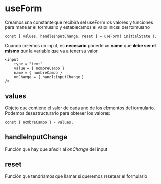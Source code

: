 # useForm

Creamos una constante que recibirá del useForm los valores y funciones para manejar el formulario y establecemos el valor inicial del formulario

```
const [ values, handleInputChange, reset ] = useForm( initialState );
```

Cuando creemos un input, es **necesario** ponerle un **name** que **debe ser el mismo** que la variable que va a tener su valor

```
<input 
    type = "text"
    value = { nombreCampo }
    name = { nombreCampo }
    onChange = { handleInputChange }
/>
```

## values
Objeto que contiene el valor de cada uno de los elementos del formulario. Podemos desestructurarlo para obtener los valores:
```
const { nombreCampo } = values;
```


## handleInputChange 
Función que hay que añadir al *onChange* del input

## reset 
Función que tendríamos que llamar si queremos resetear el formulario